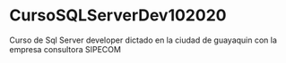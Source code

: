 # CursoSQLServerDev102020
Curso de Sql Server developer dictado en la ciudad de guayaquin con la empresa consultora SIPECOM
